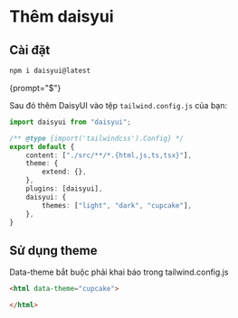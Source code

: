 # Thêm daisyui

## Cài đặt

```Bash
npm i daisyui@latest
```

{prompt="$"}

Sau đó thêm DaisyUI vào tệp `tailwind.config.js` của bạn:

```Typescript
import daisyui from "daisyui";

/** @type {import('tailwindcss').Config} */
export default {
    content: ["./src/**/*.{html,js,ts,tsx}"],
    theme: {
        extend: {},
    },
    plugins: [daisyui],
    daisyui: {
        themes: ["light", "dark", "cupcake"],
    },
}
```

## Sử dụng theme

Data-theme bắt buộc phải khai báo trong tailwind.config.js

```HTML
<html data-theme="cupcake">

</html>
```